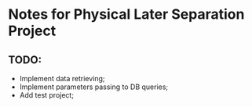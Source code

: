 # Notes for Physical Later Separation Project

## TODO:

- Implement data retrieving;
- Implement parameters passing to DB queries;
- Add test project;